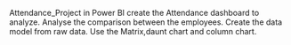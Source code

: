 Attendance_Project in Power BI
create the Attendance dashboard to analyze.
Analyse the comparison between the employees.
Create the data model from raw data.
Use the Matrix,daunt chart and column chart.

